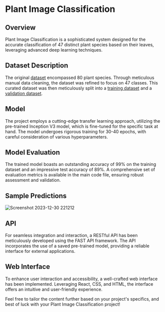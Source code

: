 # Plant Image Classification

## Overview

Plant Image Classification is a sophisticated system designed for the accurate classification of 47 distinct plant species based on their leaves, leveraging advanced deep learning techniques.

## Dataset Description

The original [dataset](https://www.kaggle.com/datasets/aryashah2k/indian-medicinal-leaves-dataset) encompassed 80 plant species. Through meticulous manual data cleaning, the dataset was refined to focus on 47 classes. This curated dataset was then meticulously split into a [training dataset](https://drive.google.com/drive/folders/1OjDoF7BuDFnJNbX7WZB9jAdZ7ljfNupH?usp=drive_link) and a [validation dataset](https://drive.google.com/drive/folders/1_W3QcWzqtUYmQ9uf4p7hd6dqiNxqAisg?usp=drive_link).

## Model

The project employs a cutting-edge transfer learning approach, utilizing the pre-trained Inception V3 model, which is fine-tuned for the specific task at hand. The model undergoes rigorous training for 30-40 epochs, with careful consideration of various hyperparameters.

## Model Evaluation

The trained model boasts an outstanding accuracy of 99% on the training dataset and an impressive test accuracy of 89%. A comprehensive set of evaluation metrics is available in the main code file, ensuring robust assessment and validation.
## Sample Predictions
![Screenshot 2023-12-30 221212](https://github.com/zihath/Medicinal-Plants-Image-Classification/assets/133570794/c286ad4a-9425-4807-9189-67bfbf055efd)
## API

For seamless integration and interaction, a RESTful API has been meticulously developed using the FAST API framework. The API incorporates the use of a saved pre-trained model, providing a reliable interface for external applications.

## Web Interface

To enhance user interaction and accessibility, a well-crafted web interface has been implemented. Leveraging React, CSS, and HTML, the interface offers an intuitive and user-friendly experience.

Feel free to tailor the content further based on your project's specifics, and best of luck with your Plant Image Classification project!

